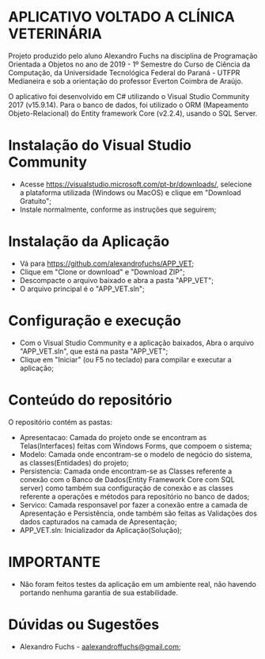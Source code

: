 # APLICATIVO VOLTADO A CLÍNICA VETERINÁRIA

  Projeto produzido pelo aluno Alexandro Fuchs na disciplina de Programação Orientada a Objetos no ano de 2019 - 1º Semestre do Curso de Ciência da Computação, da Universidade Tecnológica Federal do Paraná - UTFPR Medianeira e sob a orientação do professor Everton Coimbra de Araújo.

  O aplicativo foi desenvolvido em C# utilizando o Visual Studio Community 2017 (v15.9.14). Para o banco de dados, foi utilizado o ORM (Mapeamento Objeto-Relacional) do Entity framework Core (v2.2.4), usando o SQL Server.

# Instalação do Visual Studio Community

* Acesse https://visualstudio.microsoft.com/pt-br/downloads/, selecione a plataforma utilizada (Windows ou MacOS) e clique em "Download Gratuito"; 
* Instale normalmente, conforme as instruções que seguirem;

# Instalação da Aplicação

* Vá para https://github.com/alexandrofuchs/APP_VET;
* Clique em "Clone or download" e "Download ZIP";
* Descompacte o arquivo baixado e abra a pasta "APP_VET";
* O arquivo principal é o "APP_VET.sln";

# Configuração e execução

* Com o Visual Studio Community e a aplicação baixados, Abra o arquivo "APP_VET.sln", que está na pasta "APP_VET";
* Clique em "Iniciar" (ou F5 no teclado) para compilar e executar a aplicação;

# Conteúdo do repositório
O repositório contém as pastas:

* Apresentacao: Camada do projeto onde se encontram as Telas(Interfaces) feitas com Windows Forms, que compoem o sistema;
* Modelo: Camada onde encontram-se o modelo de negócio do sistema, as classes(Entidades) do projeto;
* Persistencia: Camada onde encontram-se as Classes referente a conexão com o Banco de Dados(Entity Framework Core com SQL server)  como também sua configuração de conexão e as classes referente a operações e métodos para repositório no banco de dados;
* Servico: Camada responsavel por fazer a conexão entre a camada de Apresentação e Persistência, onde também são feitas as Validações dos dados capturados na camada de Apresentação;
* APP_VET.sln: Inicializador da Aplicação(Solução);
# IMPORTANTE
* Não foram feitos testes da aplicação em um ambiente real, não havendo portando nenhuma garantia de sua estabilidade.
# Dúvidas ou Sugestões
* Alexandro Fuchs -  aalexandroffuchs@gmail.com;

